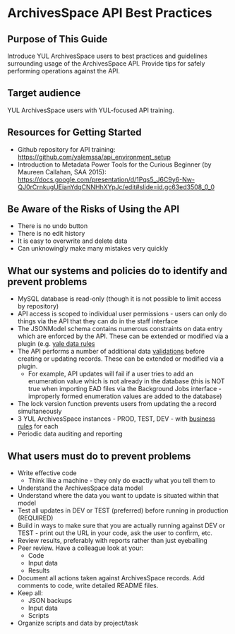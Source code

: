 # ArchivesSpace API Best Practices

## Purpose of This Guide

Introduce YUL ArchivesSpace users to best practices and guidelines surrounding usage of the ArchivesSpace API. Provide tips for safely performing operations against the API.

## Target audience

YUL ArchivesSpace users with YUL-focused API training.

## Resources for Getting Started

- Github repository for API training: https://github.com/yalemssa/api_environment_setup
- Introduction to Metadata Power Tools for the Curious Beginner (by Maureen Callahan, SAA 2015): https://docs.google.com/presentation/d/1Pqs5_J6C9y6-Nw-QJ0rCrnkugUEianYdqCNNHhXYpJc/edit#slide=id.gc63ed3508_0_0

## Be Aware of the Risks of Using the API

- There is no undo button
- There is no edit history
- It is easy to overwrite and delete data
- Can unknowingly make many mistakes very quickly

## What our systems and policies do to identify and prevent problems

- MySQL database is read-only (though it is not possible to limit access by repository)
- API access is scoped to individual user permissions - users can only do things via the API that they can do in the staff interface
- The JSONModel schema contains numerous constraints on data entry which are enforced by the API. These can be extended or modified via a plugin (e.g. [yale data rules](https://github.com/YaleArchivesSpace/yale_data_rules)
- The API performs a number of additional data [validations](https://github.com/archivesspace/archivesspace/blob/master/common/validations.rb) before creating or updating records. These can be extended or modified via a plugin.
	- For example, API updates will fail if a user tries to add an enumeration value which is not already in the database (this is NOT true when importing EAD files via the Background Jobs interface - improperly formed enumeration values are added to the database)
- The lock version function prevents users from updating the a record simultaneously
- 3 YUL ArchivesSpace instances - PROD, TEST, DEV - with [business rules](https://docs.google.com/document/d/17UDqjo2P49esTpbl8W5c_xnXFGZOfp0ft2LMFmmXqEg) for each
- Periodic data auditing and reporting

## What users must do to prevent problems

- Write effective code
	- Think like a machine - they only do exactly what you tell them to
- Understand the ArchivesSpace data model
- Understand where the data you want to update is situated within that model
- Test all updates in DEV or TEST (preferred) before running in production (REQUIRED)
- Build in ways to make sure that you are actually running against DEV or TEST - print out the URL in your code, ask the user to confirm, etc.
- Review results, preferably with reports rather than just eyeballing
- Peer review. Have a colleague look at your:
	- Code
	- Input data
	- Results
- Document all actions taken against ArchivesSpace records. Add comments to code, write detailed README files. 
- Keep all:
	- JSON backups
	- Input data
	- Scripts
- Organize scripts and data by project/task
